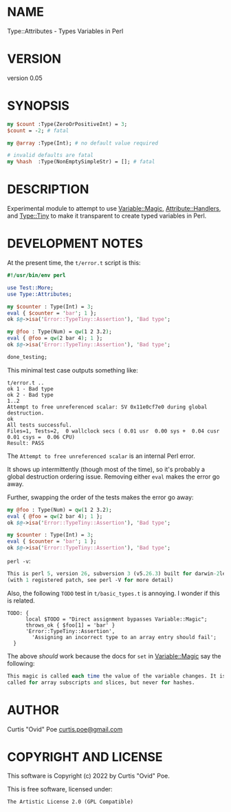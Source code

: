 # NAME

Type::Attributes - Types Variables in Perl

# VERSION

version 0.05

# SYNOPSIS

```perl
my $count :Type(ZeroOrPositiveInt) = 3;
$count = -2; # fatal

my @array :Type(Int); # no default value required

# invalid defaults are fatal
my %hash  :Type(NonEmptySimpleStr) = []; # fatal
```

# DESCRIPTION

Experimental module to attempt to use [Variable::Magic](https://metacpan.org/pod/Variable%3A%3AMagic),
[Attribute::Handlers](https://metacpan.org/pod/Attribute%3A%3AHandlers), and [Type::Tiny](https://metacpan.org/pod/Type%3A%3ATiny) to make it transparent to create
typed variables in Perl.

# DEVELOPMENT NOTES

At the present time, the `t/error.t` script is this:

```perl
#!/usr/bin/env perl

use Test::More;
use Type::Attributes;

my $counter : Type(Int) = 3;
eval { $counter = 'bar'; 1 };
ok $@->isa('Error::TypeTiny::Assertion'), 'Bad type';

my @foo : Type(Num) = qw(1 2 3.2);
eval { @foo = qw(2 bar 4); 1 };
ok $@->isa('Error::TypeTiny::Assertion'), 'Bad type';

done_testing;
```

This minimal test case outputs something like:

```
t/error.t ..
ok 1 - Bad type
ok 2 - Bad type
1..2
Attempt to free unreferenced scalar: SV 0x11e0cf7e0 during global destruction.
ok
All tests successful.
Files=1, Tests=2,  0 wallclock secs ( 0.01 usr  0.00 sys +  0.04 cusr  0.01 csys =  0.06 CPU)
Result: PASS
```

The `Attempt to free unreferenced scalar` is an internal Perl error.

It shows up intermittently (though most of the time), so it's probably a
global destruction ordering issue. Removing either `eval` makes the error go
away.

Further, swapping the order of the tests makes the error go away:

```perl
my @foo : Type(Num) = qw(1 2 3.2);
eval { @foo = qw(2 bar 4); 1 };
ok $@->isa('Error::TypeTiny::Assertion'), 'Bad type';

my $counter : Type(Int) = 3;
eval { $counter = 'bar'; 1 };
ok $@->isa('Error::TypeTiny::Assertion'), 'Bad type';
```

`perl -v`:

```perl
This is perl 5, version 26, subversion 3 (v5.26.3) built for darwin-2level
(with 1 registered patch, see perl -V for more detail)
```

Also, the following `TODO` test in `t/basic_types.t` is annoying. I wonder
if this is related.

```
TODO: {
      local $TODO = "Direct assignment bypasses Variable::Magic";
      throws_ok { $foo[1] = 'bar' }
      'Error::TypeTiny::Assertion',
        'Assigning an incorrect type to an array entry should fail';
  }
```

The above _should_ work because the docs for `set` in [Variable::Magic](https://metacpan.org/pod/Variable%3A%3AMagic) say
the following:

```perl
This magic is called each time the value of the variable changes. It is
called for array subscripts and slices, but never for hashes.
```

# AUTHOR

Curtis "Ovid" Poe <curtis.poe@gmail.com>

# COPYRIGHT AND LICENSE

This software is Copyright (c) 2022 by Curtis "Ovid" Poe.

This is free software, licensed under:

```
The Artistic License 2.0 (GPL Compatible)
```
